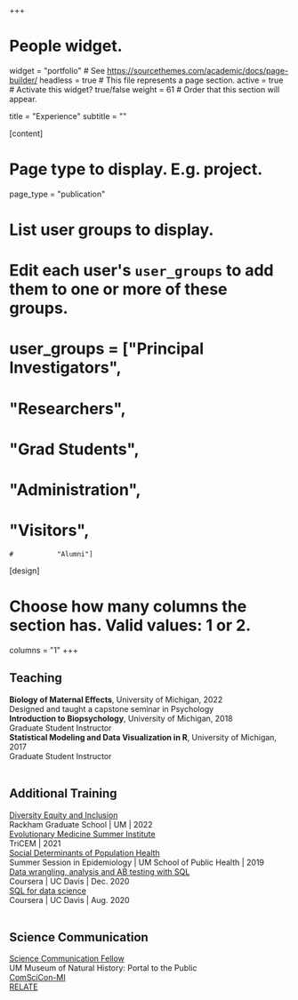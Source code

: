 +++
# People widget.
widget = "portfolio"  # See https://sourcethemes.com/academic/docs/page-builder/
headless = true  # This file represents a page section.
active = true  # Activate this widget? true/false
weight = 61  # Order that this section will appear.

title = "Experience"
subtitle = ""

[content]
  # Page type to display. E.g. project.
  page_type = "publication"

# List user groups to display.
#   Edit each user's `user_groups` to add them to one or more of these groups.
# user_groups = ["Principal Investigators",
 #               "Researchers",
  #              "Grad Students",
   #            "Administration",
   #            "Visitors",
    #           "Alumni"]

[design]
  # Choose how many columns the section has. Valid values: 1 or 2.
  columns = "1" 
+++

## **Teaching**
**Biology of Maternal Effects**, University of Michigan, 2022
<br> Designed and taught a capstone seminar in Psychology 
<br>
**Introduction to Biopsychology**, University of Michigan, 2018
<br> Graduate Student Instructor
<br>
**Statistical Modeling and Data Visualization in R**, University of Michigan, 2017
<br> Graduate Student Instructor
<br>
<br>
## **Additional Training**
<a href = "https://rackham.umich.edu/professional-development/dei-certificate/" target="_blank">Diversity Equity and Inclusion</a>
<br>
Rackham Graduate School | UM | 2022
<br>
<a href = "https://tricem.org/education-and-outreach/emsi/" target="_blank">Evolutionary Medicine Summer Institute</a>
<br>
TriCEM | 2021
<br>
<a href = "https://sph.umich.edu/umsse/" target="_blank">Social Determinants of Population Health</a>
<br>
Summer Session in Epidemiology | UM School of Public Health | 2019
<br>
<a href="files/certificate_ABtesting.pdf" target="_blank">Data wrangling, analysis and AB testing with SQL</a>
<br>
Coursera | UC Davis | Dec. 2020
<br>
<a href="files/certificate_SQL.pdf" target="_blank">SQL for data science</a>
<br>
Coursera | UC Davis | Aug. 2020
<br>
<br>
## **Science Communication** 
<a href="https://lsa.umich.edu/ummnh/u-m-community/u-m-faculty/science-communication-fellows.html" target="_blank">Science Communication Fellow</a> 
<br>
UM Museum of Natural History: Portal to the Public
<br>
<a href="https://comscicon.com/" target="_blank">ComSciCon-MI</a> 
<br>
<a href="https://www.learntorelate.org/" target="_blank">RELATE</a> 

